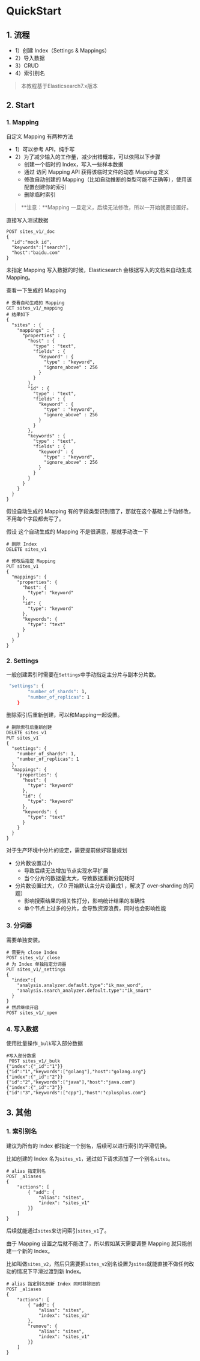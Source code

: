 # QuickStart

## 1. 流程

* 1）创建 Index（Settings & Mappings）
* 2）导入数据
* 3）CRUD
* 4）索引别名

> 本教程基于Elasticsearch7.x版本



## 2. Start

### 1. Mapping

自定义 Mapping 有两种方法

* 1）可以参考 API，纯手写
* 2）为了减少输入的工作量，减少出错概率，可以依照以下步骤
  * 创建一个临时的 Index，写入一些样本数据
  * 通过 访问 Mapping API 获得该临时文件的动态 Mapping 定义
  * 修改自动创建的 Mapping（比如自动推断的类型可能不正确等），使用该配置创建你的索引
  * 删除临时索引

> **注意：**Mapping 一旦定义，后续无法修改，所以一开始就要设置好。

直接写入测试数据

```shell
POST sites_v1/_doc
{
  "id":"mock id",
  "keywords":["search"],
  "host":"baidu.com"
}
```

未指定 Mapping 写入数据的时候，Elasticsearch 会根据写入的文档来自动生成 Mapping。

查看一下生成的 Mapping

```shell
# 查看自动生成的 Mapping
GET sites_v1/_mapping
# 结果如下
{
  "sites" : {
    "mappings" : {
      "properties" : {
        "host" : {
          "type" : "text",
          "fields" : {
            "keyword" : {
              "type" : "keyword",
              "ignore_above" : 256
            }
          }
        },
        "id" : {
          "type" : "text",
          "fields" : {
            "keyword" : {
              "type" : "keyword",
              "ignore_above" : 256
            }
          }
        },
        "keywords" : {
          "type" : "text",
          "fields" : {
            "keyword" : {
              "type" : "keyword",
              "ignore_above" : 256
            }
          }
        }
      }
    }
  }
}

```

假设自动生成的 Mapping 有的字段类型识别错了，那就在这个基础上手动修改，不用每个字段都去写了。

假设 这个自动生成的 Mapping 不是很满意，那就手动改一下

```shell
# 删除 Index
DELETE sites_v1

# 修改后指定 Mapping
PUT sites_v1
{
  "mappings": {
    "properties": {
      "host": {
        "type": "keyword"
      },
      "id": {
        "type": "keyword"
      },
      "keywords": {
        "type": "text"
      }
    }
  }
}
```



### 2. Settings

一般创建索引时需要在`Settings`中手动指定主分片与副本分片数。

```sh
 "settings": {
        "number_of_shards": 1,
        "number_of_replicas": 1
    }
```

删除索引后重新创建，可以和Mapping一起设置。

```shell
# 删除索引后重新创建
DELETE sites_v1
PUT sites_v1
{
  "settings": {
    "number_of_shards": 1,
    "number_of_replicas": 1
  },
  "mappings": {
    "properties": {
      "host": {
        "type": "keyword"
      },
      "id": {
        "type": "keyword"
      },
      "keywords": {
        "type": "text"
      }
    }
  }
}
```

对于生产环境中分片的设定，需要提前做好容量规划

* 分片数设置过小
  * 导致后续无法增加节点实现水平扩展
  * 当个分片的数据量太大，导致数据重新分配耗时
* 分片数设置过大，（7.0 开始默认主分片设置成1 ，解决了 over-sharding 的问题）
  * 影响搜索结果的相关性打分，影响统计结果的准确性
  * 单个节点上过多的分片，会导致资源浪费，同时也会影响性能



### 3. 分词器

需要单独安装。

```shell
# 需要先 close Index
POST sites_v1/_close
# 为 Index 单独指定分词器
PUT sites_v1/_settings
{
  "index":{
    "analysis.analyzer.default.type":"ik_max_word",
    "analysis.search_analyzer.default.type":"ik_smart"
  }
}
# 然后继续开启
POST sites_v1/_open
```



### 4. 写入数据

使用批量操作`_bulk`写入部分数据

```shell
#写入部分数据
 POST sites_v1/_bulk
{"index":{"_id":"1"}}
{"id":"1","keywords":["golang"],"host":"golang.org"}
{"index":{"_id":"2"}}
{"id":"2","keywords":["java"],"host":"java.com"}
{"index":{"_id":"3"}}
{"id":"3","keywords":["cpp"],"host":"cplusplus.com"}
```





## 3. 其他

### 1. 索引别名

建议为所有的 Index 都指定一个别名，后续可以进行索引的平滑切换。

比如创建的 Index 名为`sites_v1`，通过如下请求添加了一个别名`sites`。

```shell
# alias 指定别名 
POST _aliases
{
    "actions": [
        { "add": {
            "alias": "sites",
            "index": "sites_v1"
        }}
    ]
}
```

后续就能通过`sites`来访问索引`sites_v1`了。

由于 Mapping 设置之后就不能改了，所以假如某天需要调整 Mapping 就只能创建一个新的 Index。

比如叫做`sites_v2`，然后只需要把`sites_v2`别名设置为`sites`就能直接不做任何改动的情况下平滑过渡到新 Index。

```shell
# alias 指定别名到新 Index 同时移除旧的 
POST _aliases
{
    "actions": [
        { "add": {
            "alias": "sites",
            "index": "sites_v2"
        },
        "remove": {
            "alias": "sites",
            "index": "sites_v1"
        }}
    ]
}
```

